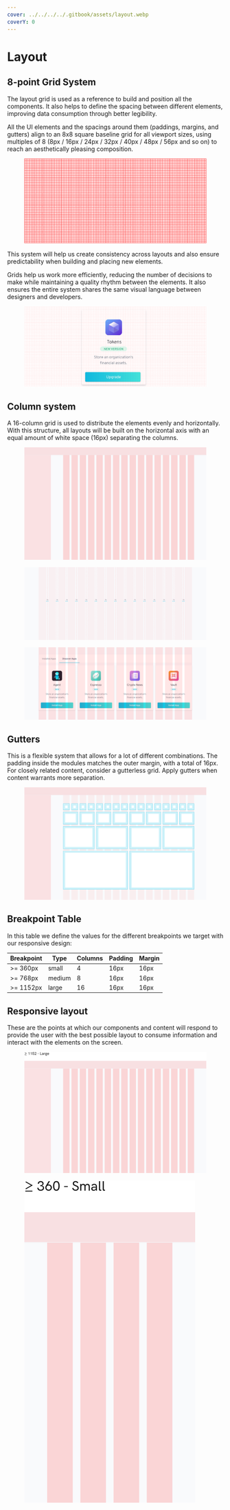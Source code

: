 ```yaml
---
cover: ../../../../.gitbook/assets/layout.webp
coverY: 0
---
```


# Layout

## 8-point Grid System <a href="#8-point-grid-system" id="8-point-grid-system"></a>

The layout grid is used as a reference to build and position all the components. It also helps to define the spacing between different elements, improving data consumption through better legibility.&#x20;

All the UI elements and the spacings around them (paddings, margins, and gutters) align to an 8x8 square baseline grid for all viewport sizes, using multiples of 8 (8px / 16px / 24px / 32px / 40px / 48px / 56px and so on) to reach an aesthetically pleasing composition.

<figure><img src="../../../../.gitbook/assets/base-grid.svg" alt=""><figcaption></figcaption></figure>

This system will help us create consistency across layouts and also ensure predictability when building and placing new elements.

Grids help us work more efficiently, reducing the number of decisions to make while maintaining a quality rhythm between the elements. It also ensures the entire system shares the same visual language between designers and developers.&#x20;

<figure><img src="../../../../.gitbook/assets/token-manager.svg" alt=""><figcaption></figcaption></figure>

## Column system <a href="#column-system" id="column-system"></a>

A 16-column grid is used to distribute the elements evenly and horizontally. With this structure, all layouts will be built on the horizontal axis with an equal amount of white space (16px) separating the columns.&#x20;

<figure><img src="../../../../.gitbook/assets/column-system1.svg" alt=""><figcaption></figcaption></figure>

<figure><img src="../../../../.gitbook/assets/column-system2.svg" alt=""><figcaption></figcaption></figure>

<figure><img src="../../../../.gitbook/assets/column-system3.svg" alt=""><figcaption></figcaption></figure>

## Gutters <a href="#gutters" id="gutters"></a>

This is a flexible system that allows for a lot of different combinations. The padding inside the modules matches the outer margin, with a total of 16px. For closely related content, consider a gutterless grid. Apply gutters when content warrants more separation.

<figure><img src="../../../../.gitbook/assets/gutters.svg" alt=""><figcaption></figcaption></figure>

## Breakpoint Table <a href="#breakpoint-table" id="breakpoint-table"></a>

In this table we define the values for the different breakpoints we target with our responsive design:

| Breakpoint | Type   | Columns | Padding | Margin |
| ---------- | ------ | ------- | ------- | ------ |
| >= 360px   | small  | 4       | 16px    | 16px   |
| >= 768px   | medium | 8       | 16px    | 16px   |
| >= 1152px  | large  | 16      | 16px    | 16px   |

## Responsive layout <a href="#responsive-layout" id="responsive-layout"></a>

These are the points at which our components and content will respond to provide the user with the best possible layout to consume information and interact with the elements on the screen.

<figure><img src="../../../../.gitbook/assets/responsive1.svg" alt=""><figcaption></figcaption></figure>

<figure><img src="../../../../.gitbook/assets/responsive3.svg" alt=""><figcaption></figcaption></figure>

